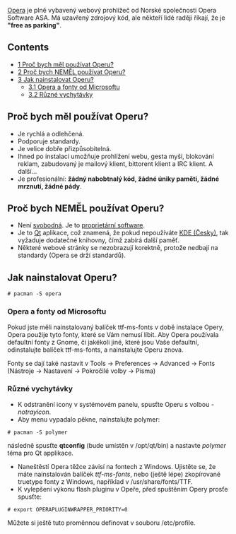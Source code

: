 [Opera](http://www.opera.com) je plně vybavený webový prohlížeč od Norské společnosti Opera Software ASA. Má uzavřený zdrojový kód, ale někteří lidé raději říkají, že je **"free as parking"**.

## Contents

*   [1 Proč bych měl používat Operu?](#Pro.C4.8D_bych_m.C4.9Bl_pou.C5.BE.C3.ADvat_Operu.3F)
*   [2 Proč bych NEMĚL používat Operu?](#Pro.C4.8D_bych_NEM.C4.9AL_pou.C5.BE.C3.ADvat_Operu.3F)
*   [3 Jak nainstalovat Operu?](#Jak_nainstalovat_Operu.3F)
    *   [3.1 Opera a fonty od Microsoftu](#Opera_a_fonty_od_Microsoftu)
    *   [3.2 Různé vychytávky](#R.C5.AFzn.C3.A9_vychyt.C3.A1vky)

## Proč bych měl používat Operu?

*   Je rychlá a odlehčená.
*   Podporuje standardy.
*   Je velice dobře přizpůsobitelná.
*   Ihned po instalaci umožňuje prohlížení webu, gesta myší, blokování reklam, zabudovaný je mailový klient, bittorent klient a IRC klient. A další...
*   Je profesionální: **žádný nabobtnalý kód, žádné úniky paměti, žádné mrznutí, žádné pády**.

## Proč bych NEMĚL používat Operu?

*   Není [svobodná](http://www.gnu.org/philosophy/free-sw.html). Je to [proprietární software](http://en.wikipedia.org/wiki/Proprietary_software).
*   Je to [Qt](http://en.wikipedia.org/wiki/Qt_(toolkit)) aplikace, což znamená, že pokud nepoužíváte [KDE (Česky)](/index.php/KDE_(%C4%8Cesky) "KDE (Česky)"), tak vyžaduje dodatečné knihovny, čímž zabírá další paměť.
*   Některé webové stránky se nezobrazují korektně, protože nedbají na standardy (Opera se drží standardů).

## Jak nainstalovat Operu?

```
# pacman -S opera

```

### Opera a fonty od Microsoftu

Pokud jste měli nainstalovaný balíček ttf-ms-fonts v době instalace Opery, Opera použije tyto fonty, které se Vám nemusí líbit. Aby Opera používala defaultní fonty z Gnome, či jakékoli jiné, které jsou Vaše defaultní, odinstalujte balíček ttf-ms-fonts, a nainstalujte Operu znova.

Fonty se dají také nastavit v Tools -> Preferences -> Advanced -> Fonts
(Nástroje -> Nastavení -> Pokročilé volby -> Písma)

### Různé vychytávky

*   K odstranění icony v systémovém panelu, spusťte Operu s volbou _-notrayicon_.
*   Aby menu vypadalo pěkne, nainstalujte polymer:

```
# pacman -S polymer

```

následně spusťte **qtconfig** (bude umístěn v /opt/qt/bin) a nastavte _polymer_ téma pro Qt applikace.

*   Naneštěstí Opera těžce závisí na fontech z Windows. Ujistěte se, že máte nainstalován balíček _ttf-ms-fonts_, nebo (ještě lépe) zkopírované truetype fonty z Windows, například v /usr/share/fonts/TTF.
*   K vylepšení výkonu flash pluginu v Opeře, před spuštěním Opery prosťe spusťte:

```
# export OPERAPLUGINWRAPPER_PRIORITY=0

```

Můžete si ještě tuto proměnnou definovat v souboru /etc/profile.